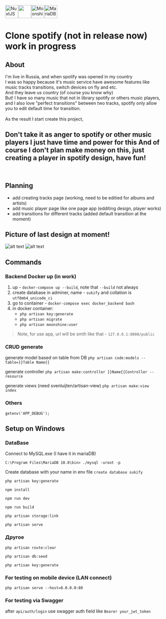 <div style="display:flex;">
  <img style="height: 3em" src="https://upload.wikimedia.org/wikipedia/commons/thumb/6/66/Nuxt_logo_%282021%29.svg/2560px-Nuxt_logo_%282021%29.svg.png" alt="NuxtJS" />
  <img style="height: 3em" src="https://raw.githubusercontent.com/laravel/art/master/logo-lockup/5%20SVG/2%20CMYK/1%20Full%20Color/laravel-logolockup-cmyk-red.svg" height="50" alt=""/>
  <img style="height: 3em" src="https://moonshine.cutcode.dev/vendor/moonshine/logo.svg" alt="Moonshine" />
  <img style="height: 3em" src="https://upload.wikimedia.org/wikipedia/commons/thumb/c/ca/MariaDB_colour_logo.svg/1200px-MariaDB_colour_logo.svg.png" alt="MariaDB" />
</div>

# Clone spotify (not in release now) work in progress

## About
I'm live in Russia, and when spotify was opened in my country<br />
I was so happy because it's music service have awesome features like music tracks transitions, switch devices on fly and etc.<br />
And they leave us country (of course you know why)<br />
But! I have so many music that not in library spotify or others music players,<br />
and I also love "perfect transitions" between two tracks, spotify only allow you to edit default time for transition.<br />
<br/>
As the result I start create this project,<br>
<h2><b>Don't take it as anger to spotify or other music players I just have time and power for this</b>
<b>And of course I don't plan make money on this, just creating a player in spotify design, have fun!</b></h2>
<br>

## Planning
- add creating tracks page (working, need to be editied for albums and artists)
- add music player page like one page app (edditing design, player works)
- add transitions for different tracks (added default transition at the moment)


## Picture of last design at moment!
![alt text](https://user-images.githubusercontent.com/46899953/209230334-d8b7e010-e581-4d30-a3cf-f56ca3b5024b.png)
![alt text](https://user-images.githubusercontent.com/46899953/208583653-b748f261-5d42-4670-8ed7-ab340ec5d54a.png)

## Commands

### Backend Docker up (in work)

1. up - `docker-compose up --build`, note that `--build` not always 
2. create database in adminer, name - `sukify` and collation is `utf8mb4_unicode_ci`
3. go to container - `docker-compose exec docker_backend bash`
4. in docker container:
   * `php artisan key:generate`
   * `php artisan migrate`
   * `php artisan moonshine:user`

> Note, for use app, url will be smth like that - `127.0.0.1:8080/public`

### CRUD generate

generate model based on table from DB
`php artisan code:models --table=}}Table Name{{`

generate controller
`php artisan make:controller }}Name{{Controller --resource`

generate views (need svenluijten/artisan-view)
`php artisan make:view index`
### Others

`getenv('APP_DEBUG');`

## Setup on Windows
### DataBase

Connect to MySQL.exe (I have it in mariaDB)

`C:\Program Files\MariaDB 10.8\bin> ./mysql -uroot -p`

Create database with your name in env file
`create database sukify`

`php artisan key:generate`

`npm install`

`npm run dev`

`npm run build`

`php artisan storage:link`

`php artisan serve`

### Другое

`php artisan route:clear`

`php artisan db:seed`

`php artisan key:generate`

### For testing on mobile device (LAN connect)

`php artisan serve --host=0.0.0.0:80`

### For testing via Swagger

after `api/auth/login` use swagger auth field like `Bearer your_jwt_token`

[//]: # (### PHP packages )

[//]: # (`sudo apt install php8.1 php8.1-fpm php8.1-{bcmath,xml,fpm,mysql,zip,intl,ldap,gd,cli,bz2,curl,mbstring,pgsql,opcache,soap,cgi,ssh2}`)

